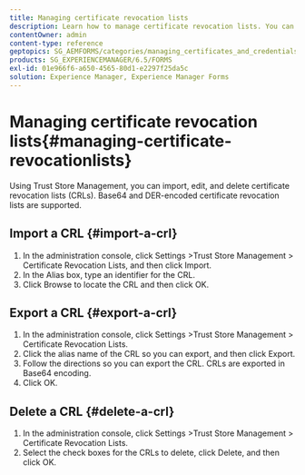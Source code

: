 ```yaml
---
title: Managing certificate revocation lists
description: Learn how to manage certificate revocation lists. You can import, edit, and delete certificate revocation lists (CRLs) using Trust Store Management.
contentOwner: admin
content-type: reference
geptopics: SG_AEMFORMS/categories/managing_certificates_and_credentials
products: SG_EXPERIENCEMANAGER/6.5/FORMS
exl-id: 01e966f6-a650-4565-80d1-e2297f25da5c
solution: Experience Manager, Experience Manager Forms
---
```

# Managing certificate revocation lists{#managing-certificate-revocationlists}

Using Trust Store Management, you can import, edit, and delete certificate revocation lists (CRLs). Base64 and DER-encoded certificate revocation lists are supported.

## Import a CRL {#import-a-crl}

1. In the administration console, click Settings &gt;Trust Store Management &gt; Certificate Revocation Lists, and then click Import.
1. In the Alias box, type an identifier for the CRL.
1. Click Browse to locate the CRL and then click OK.

## Export a CRL {#export-a-crl}

1. In the administration console, click Settings &gt;Trust Store Management &gt; Certificate Revocation Lists.
1. Click the alias name of the CRL so you can export, and then click Export.
1. Follow the directions so you can export the CRL. CRLs are exported in Base64 encoding.
1. Click OK.

## Delete a CRL {#delete-a-crl}

1. In the administration console, click Settings &gt;Trust Store Management &gt; Certificate Revocation Lists.
1. Select the check boxes for the CRLs to delete, click Delete, and then click OK.
